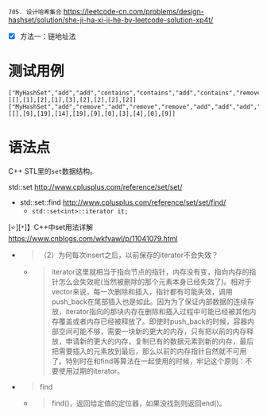 
`705. 设计哈希集合` https://leetcode-cn.com/problems/design-hashset/solution/she-ji-ha-xi-ji-he-by-leetcode-solution-xp4t/
- [x] 方法一：链地址法

# 测试用例

```
["MyHashSet","add","add","contains","contains","add","contains","remove","contains"]
[[],[1],[2],[1],[3],[2],[2],[2],[2]]
["MyHashSet","add","remove","add","remove","remove","add","add","add","add","remove"]
[[],[9],[19],[14],[19],[9],[0],[3],[4],[0],[9]]
```

# 语法点

C++ STL里的`set`数据结构。

std::set http://www.cplusplus.com/reference/set/set/
- std::set::find http://www.cplusplus.com/reference/set/set/find/
  * `std::set<int>::iterator it;`

[:star:][`*`]】C++中set用法详解 https://www.cnblogs.com/wkfvawl/p/11041079.html
- > （2）为何每次insert之后，以前保存的iterator不会失效？
  * > iterator这里就相当于指向节点的指针，内存没有变，指向内存的指针怎么会失效呢(当然被删除的那个元素本身已经失效了)。相对于vector来说，每一次删除和插入，指针都有可能失效，调用push_back在尾部插入也是如此。因为为了保证内部数据的连续存放，iterator指向的那块内存在删除和插入过程中可能已经被其他内存覆盖或者内存已经被释放了。即使时push_back的时候，容器内部空间可能不够，需要一块新的更大的内存，只有把以前的内存释放，申请新的更大的内存，复制已有的数据元素到新的内存，最后把需要插入的元素放到最后，那么以前的内存指针自然就不可用了。特别时在和find等算法在一起使用的时候，牢记这个原则：不要使用过期的iterator。
- > find
  * > find()，返回给定值的定位器，如果没找到则返回end()。

